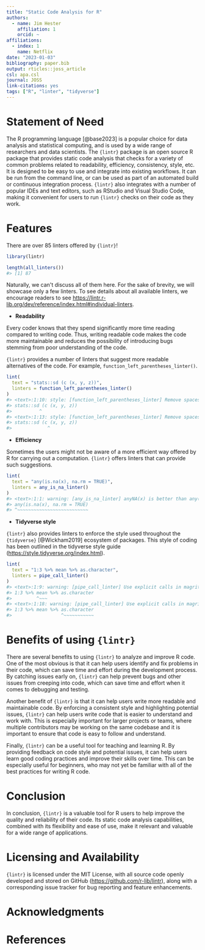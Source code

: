 ```yaml
---
title: "Static Code Analysis for R"
authors:
  - name: Jim Hester
    affiliation: 1
    orcid: ~
affiliations:
  - index: 1
    name: Netflix
date: "2023-01-03"
bibliography: paper.bib
output: rticles::joss_article
csl: apa.csl
journal: JOSS
link-citations: yes
tags: ["R", "linter", "tidyverse"]
---
```




# Statement of Need

The R programming language [@base2023] is a popular choice for data analysis and statistical computing, and is used by a wide range of researchers and data scientists. The `{lintr}` package is an open source R package that provides static code analysis that checks for a variety of common problems related to readability, efficiency, consistency, style, etc. It is designed to be easy to use and integrate into existing workflows. It can be run from the command line, or can be used as part of an automated build or continuous integration process. `{lintr}` also integrates with a number of popular IDEs and text editors, such as RStudio and Visual Studio Code, making it convenient for users to run `{lintr}` checks on their code as they work.

# Features

There are over 85 linters offered by `{lintr}`!


```r
library(lintr)

length(all_linters())
#> [1] 87
```

Naturally, we can't discuss all of them here. For the sake of brevity, we will showcase only a few linters. To see details about all available linters, we encourage readers to see <https://lintr.r-lib.org/dev/reference/index.html#individual-linters>.

- **Readability**

Every coder knows that they spend significantly more time reading compared to writing code. Thus, writing readable code makes the code more maintainable and reduces the possibility of introducing bugs stemming from poor understanding of the code.

`{lintr}` provides a number of linters that suggest more readable alternatives of the code. For example, `function_left_parentheses_linter()`.


```r
lint(
  text = "stats::sd (c (x, y, z))",
  linters = function_left_parentheses_linter()
)
#> <text>:1:10: style: [function_left_parentheses_linter] Remove spaces before the left parenthesis in a function call.
#> stats::sd (c (x, y, z))
#>          ^
#> <text>:1:13: style: [function_left_parentheses_linter] Remove spaces before the left parenthesis in a function call.
#> stats::sd (c (x, y, z))
#>             ^
```



- **Efficiency**

Sometimes the users might not be aware of a more efficient way offered by R for carrying out a computation. `{lintr}` offers linters that can provide such suggestions.


```r
lint(
  text = "any(is.na(x), na.rm = TRUE)",
  linters = any_is_na_linter()
)
#> <text>:1:1: warning: [any_is_na_linter] anyNA(x) is better than any(is.na(x)).
#> any(is.na(x), na.rm = TRUE)
#> ^~~~~~~~~~~~~~~~~~~~~~~~~~~
```



- **Tidyverse style**

`{lintr}` also provides linters to enforce the style used throughout the `{tidyverse}` [@Wickham2019] ecosystem of packages. This style of coding has been outlined in the tidyverse style guide (https://style.tidyverse.org/index.html).


```r
lint(
  text = "1:3 %>% mean %>% as.character",
  linters = pipe_call_linter()
)
#> <text>:1:9: warning: [pipe_call_linter] Use explicit calls in magrittr pipes, i.e., `a %>% foo` should be `a %>% foo()`.
#> 1:3 %>% mean %>% as.character
#>         ^~~~
#> <text>:1:18: warning: [pipe_call_linter] Use explicit calls in magrittr pipes, i.e., `a %>% foo` should be `a %>% foo()`.
#> 1:3 %>% mean %>% as.character
#>                  ^~~~~~~~~~~~
```



# Benefits of using `{lintr}`

There are several benefits to using `{lintr}` to analyze and improve R code. One of the most obvious is that it can help users identify and fix problems in their code, which can save time and effort during the development process. By catching issues early on, `{lintr}` can help prevent bugs and other issues from creeping into code, which can save time and effort when it comes to debugging and testing.

Another benefit of `{lintr}` is that it can help users write more readable and maintainable code. By enforcing a consistent style and highlighting potential issues, `{lintr}` can help users write code that is easier to understand and work with. This is especially important for larger projects or teams, where multiple contributors may be working on the same codebase and it is important to ensure that code is easy to follow and understand.

Finally, `{lintr}` can be a useful tool for teaching and learning R. By providing feedback on code style and potential issues, it can help users learn good coding practices and improve their skills over time. This can be especially useful for beginners, who may not yet be familiar with all of the best practices for writing R code.

# Conclusion

In conclusion, `{lintr}` is a valuable tool for R users to help improve the quality and reliability of their code. Its static code analysis capabilities, combined with its flexibility and ease of use, make it relevant and valuable for a wide range of applications. 

# Licensing and Availability

`{lintr}` is licensed under the MIT License, with all source code openly developed and stored on GitHub (<https://github.com/r-lib/lintr>), along with a corresponding issue tracker for bug reporting and feature enhancements.

# Acknowledgments

# References
